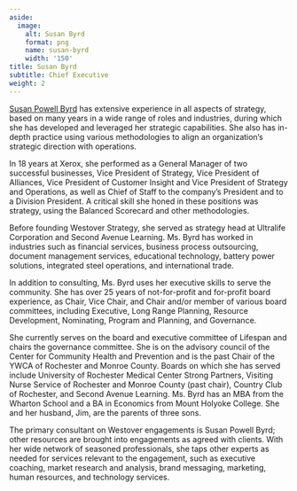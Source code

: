 ```yaml
---
aside:
  image:
    alt: Susan Byrd
    format: png
    name: susan-byrd
    width: '150'
title: Susan Byrd
subtitle: Chief Executive
weight: 2
---
```

[Susan Powell Byrd](https://www.linkedin.com/in/susan-powell-byrd-b071ba5/) has extensive experience in all aspects of strategy, based on many years in a wide range of roles and industries, during which she has developed and leveraged her strategic capabilities. She also has in-depth practice using various methodologies to align an organization’s strategic direction with operations.

In 18 years at Xerox, she performed as a General Manager of two successful businesses, Vice President of Strategy, Vice President of Alliances, Vice President of Customer Insight and Vice President of Strategy and Operations, as well as Chief of Staff to the company’s President and to a Division President. A critical skill she honed in these positions was strategy, using the Balanced Scorecard and other methodologies.

Before founding Westover Strategy, she served as strategy head at Ultralife Corporation and Second Avenue Learning. Ms. Byrd has worked in industries such as financial services, business process outsourcing, document management services, educational technology, battery power solutions, integrated steel operations, and international trade.

In addition to consulting, Ms. Byrd uses her executive skills to serve the community. She has over 25 years of not-for-profit and for-profit board experience, as Chair, Vice Chair, and Chair and/or member of various board committees, including Executive, Long Range Planning, Resource Development, Nominating, Program and Planning, and Governance.

She currently serves on the board and executive committee of Lifespan and chairs the governance committee. She is on the advisory council of the Center for Community Health and Prevention and is the past Chair of the YWCA of Rochester and Monroe County. Boards on which she has served include University of Rochester Medical Center Strong Partners, Visiting Nurse Service of Rochester and Monroe County (past chair), Country Club of Rochester, and Second Avenue Learning. Ms. Byrd has an MBA from the Wharton School and a BA in Economics from Mount Holyoke College. She and her husband, Jim, are the parents of three sons.

The primary consultant on Westover engagements is Susan Powell Byrd; other resources are brought into engagements as agreed with clients. With her wide network of seasoned professionals, she taps other experts as needed for services relevant to the engagement, such as executive coaching, market research and analysis, brand messaging, marketing, human resources, and technology services.
